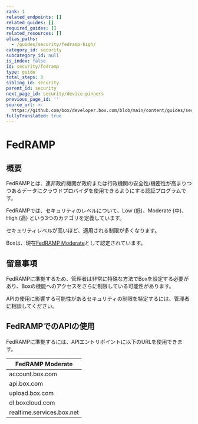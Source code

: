 ```yaml
---
rank: 1
related_endpoints: []
related_guides: []
required_guides: []
related_resources: []
alias_paths:
  - /guides/security/fedramp-high/
category_id: security
subcategory_id: null
is_index: false
id: security/fedramp
type: guide
total_steps: 3
sibling_id: security
parent_id: security
next_page_id: security/device-pinners
previous_page_id: ''
source_url: >-
  https://github.com/box/developer.box.com/blob/main/content/guides/security/fedramp.md
fullyTranslated: true
---
```

# FedRAMP

## 概要

FedRAMPとは、連邦政府機関が政府または行政機関の安全性/機密性が高まりつつあるデータにクラウドプロバイダを使用できるようにする認証プログラムです。

FedRAMPでは、セキュリティのレベルについて、Low (低)、Moderate (中)、High (高) という3つのカテゴリを定義しています。

セキュリティレベルが高いほど、適用される制限が多くなります。

Boxは、現在[FedRAMP Moderate][FedRAMPCert]として認定されています。

## 留意事項

FedRAMPに準拠するため、管理者は非常に特殊な方法でBoxを設定する必要があり、Boxの機能へのアクセスをさらに制限している可能性があります。

APIの使用に影響する可能性があるセキュリティの制限を特定するには、管理者に相談してください。

## FedRAMPでのAPIの使用

FedRAMPに準拠するには、APIエントリポイントに以下のURLを使用できます。

| FedRAMP Moderate          |
| ------------------------- |
| account.box.com           |
| api.box.com               |
| upload.box.com            |
| dl.boxcloud.com           |
| realtime.services.box.net |

<!-- ## API Restrictions  The following API entry points are not yet available for usage under FedRAMP High configuration. -->

<!-- |API Entry point | |----------------| |/sign_requests| |/sign_requests/{sign_request_id}| |/sign_requests/{sign_request_id}/cancel| |/sign_requests/{sign_request_id}/resend| -->

<!-- ## Code Samples  Code samples allow you to bring in SDK, CLI, and cURL code samples. The ID needs to be an endpoint ID.  <Samples id='get_files_id' >

</Samples>

Make sure to close the HTML tag, either directly or like this.

<Samples id='get_files_id'>

</Samples>

## Messages

Messages are used to mark a text visually as being notable, a warning, or a sign
of danger.

<Message type='notice'>

A simple note

</Message>

<Message type='warning'>

A warning note

</Message>

<Message type='danger'>

A danger note

</Message>

Messages support a small size, and the content can include more Markdown text.

<Message size='small'>

# A title

A danger note with a markdown title and body.

</Message>

## Tabs

Not all code samples exist in the SDKs/CLI. You can add new code samples
for each language as follows.

<Tabs>

<Tab title='Node'>

```js
console.log('!')

```

</Tab>

<Tab title='.NET'>

```csharp
// some .NET code

```

</Tab>

</Tabs>

## Links

We recommend using referenced links.

This would [look like this][1].

At the end of the document, define the link.

[1]: https://box.com

We provide ways to link to guides, endpoints,
and resources without hard-coding the locale.

[Get a file by ID][endpoint://get-files-id]

[File resource][resource://file]

-->

[FedRAMPCert]: https://marketplace.fedramp.gov/products/F1212191840